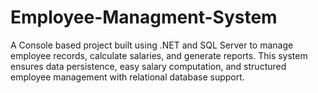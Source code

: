 # Employee-Managment-System
A Console based project built using .NET and SQL Server to manage employee records, calculate salaries, and generate reports. This system ensures data persistence, easy salary computation, and structured employee management with relational database support.

